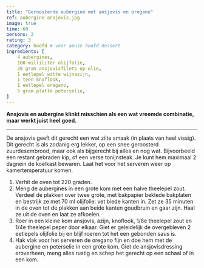```yaml
---
title: "Geroosterde aubergine met ansjovis en oregano"
ref: aubergine-ansjovis.jpg
image: true
time: 60
persons: 2
rating: 3
category: hoofd # voor amuse hoofd dessert
ingredients: [
	4 aubergines,
	100 milliliter olijfolie,
	20 gram ansjovisfilets op olie,
	1 eetlepel witte wijnazijn,
	1 teen knoflook,
	1 eetlepel oregano,
	5 gram platte peterselie,
]
---
```


**Ansjovis en aubergine klinkt misschien als een wat vreemde combinatie, maar werkt juist heel goed.**

---

De ansjovis geeft dit gerecht een wat zilte smaak (in plaats van heel vissig). Dit gerecht is als zodanig erg lekker, op een snee geroosterd zuurdesembrood, maar ook als bijgerecht bij alles en nog wat. Bijvoorbeeld een restant gebraden kip, of een verse tonijnsteak. Je kunt hem maximaal 2 dagnein de koelkast bewaren. Laat het voor het serveren weer op kamertemperatuur komen.

1. Verhit de oven tot 220 graden.
2. Meng de aubergines in een grote kom met een halve theelepel zout. Verdeel de plakken over twee grote, met bakpapier beklede bakplaten en bestrijk ze met 70 ml olijfolie: vet biede kanten in. Zet ze 35 minuten in de oven tot de plakken aan beide kanten goudbruin en gaar zijn. Haal ze uit de oven en laat ze afkoelen.
3. Roer in een kleine kom ansjovis, azijn, knoflook, 1/8e theelepel zout en 1/4e theelepel peper door elkaar. Giet er geleidelijk de overgebleven 2 eetlepels olijfolie bij en blijf roeren tot het een gebonden saus is.
4. Hak vlak voor het serveren de oregano fijn en doe hem met de aubergine en peterselie in een grote kom. Giet de ansjovisdressing eroverheen, meng alles rustig en schep het gerecht op een schaal of in een kom.